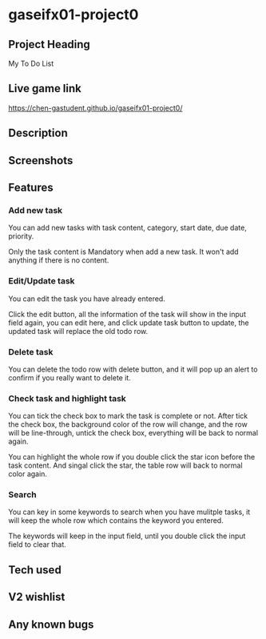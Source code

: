 # gaseifx01-project0

## Project Heading
My To Do List
## Live game link
https://chen-gastudent.github.io/gaseifx01-project0/
## Description
## Screenshots
## Features
### Add new task
You can add new tasks with task content, category, start date, due date, priority.

Only the task content is Mandatory when add a new task. It won't add anything if there is no content.
### Edit/Update task
You can edit the task you have already entered. 

Click the edit button, all the information of the task will show in the input field again, you can edit here, and click update task button to update, the updated task will replace the old todo row.
### Delete task
You can delete the todo row with delete button, and it will pop up an alert to confirm if you really want to delete it.
### Check task and highlight task
You can tick the check box to mark the task is complete or not. After tick the check box, the background color of the row will change, and the row will be line-through, untick the check box, everything will be back to normal again.

You can highlight the whole row if you double click the star icon before the task content. And singal click the star, the table row will back to normal color again.
### Search 
You can key in some keywords to search when you have mulitple tasks, it will keep the whole row which contains the keyword you entered. 

The keywords will keep in the input field, until you double click the input field to clear that.
## Tech used
## V2 wishlist
## Any known bugs